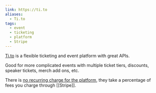 ```yaml
---
link: https://ti.to
aliases:
  - Ti.to
tags:
  - event
  - ticketing
  - platform
  - Stripe
---
```

[Ti.to](https://ti.to) is a flexible ticketing and event platform with great APIs.

Good for more complicated events with multiple ticket tiers, discounts, speaker tickets, merch add ons, etc.

There is [no recurring charge for the platform](https://ti.to/pricing), they take a percentage of fees you charge through [[Stripe]].